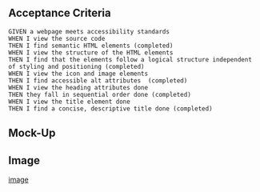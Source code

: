 ## Acceptance Criteria
```
GIVEN a webpage meets accessibility standards
WHEN I view the source code
THEN I find semantic HTML elements (completed)
WHEN I view the structure of the HTML elements 
THEN I find that the elements follow a logical structure independent of styling and positioning (completed)
WHEN I view the icon and image elements 
THEN I find accessible alt attributes  (completed)
WHEN I view the heading attributes done 
THEN they fall in sequential order done (completed)
WHEN I view the title element done  
THEN I find a concise, descriptive title done (completed)
```

## Mock-Up

## Image

[image](https://user-images.githubusercontent.com/102472990/166619705-ec4e05a5-bbe3-4552-92c4-89bbf84ac9d3.png)
